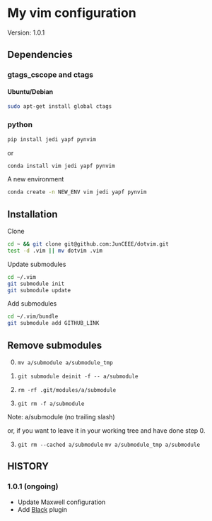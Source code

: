 # My vim configuration
Version: 1.0.1

## Dependencies
### gtags_cscope and ctags
#### Ubuntu/Debian
```bash
sudo apt-get install global ctags
```

### python
```bash
pip install jedi yapf pynvim
```
or
```bash
conda install vim jedi yapf pynvim
```

A new environment

```bash
conda create -n NEW_ENV vim jedi yapf pynvim
```

## Installation
Clone

```bash
cd ~ && git clone git@github.com:JunCEEE/dotvim.git
test -d .vim || mv dotvim .vim
```

Update submodules
```bash
cd ~/.vim
git submodule init
git submodule update
```

Add submodules
```bash
cd ~/.vim/bundle
git submodule add GITHUB_LINK
```

## Remove submodules
0. `mv a/submodule a/submodule_tmp`


1. `git submodule deinit -f -- a/submodule`
2. `rm -rf .git/modules/a/submodule`
3. `git rm -f a/submodule`


Note: a/submodule (no trailing slash)

or, if you want to leave it in your working tree and have done step 0.

3. `git rm --cached a/submodule` `mv a/submodule_tmp a/submodule`

## HISTORY
### 1.0.1 (ongoing)
- Update Maxwell configuration
- Add [Black](https://github.com/psf/black) plugin
